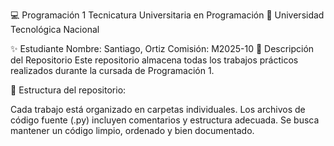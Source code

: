 💻 Programación 1
Tecnicatura Universitaria en Programación
📍 Universidad Tecnológica Nacional

✨ Estudiante
Nombre: Santiago, Ortiz 
Comisión: M2025-10
📂 Descripción del Repositorio
Este repositorio almacena todas los trabajos prácticos realizados durante la cursada de Programación 1.

📌 Estructura del repositorio:

Cada trabajo está organizado en carpetas individuales.
Los archivos de código fuente (.py) incluyen comentarios y estructura adecuada.
Se busca mantener un código limpio, ordenado y bien documentado.
